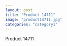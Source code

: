 ```yaml
---
layout: post
title: "Product 14711"
image: "product14711.jpg"
categories: "category1"
---
```

Product 14711
